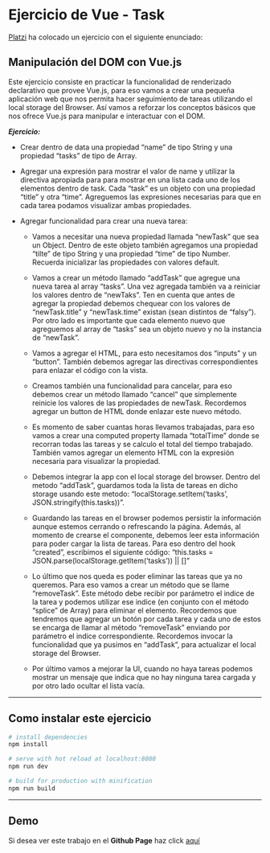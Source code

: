 # Ejercicio de Vue - Task

[Platzi](https://platzi.com) ha colocado un ejercicio con el siguiente enunciado:

## Manipulación del DOM con Vue.js

Este ejercicio consiste en practicar la funcionalidad de renderizado declarativo que provee Vue.js, para eso vamos a crear una pequeña aplicación web que nos permita hacer seguimiento de tareas utilizando el local storage del Browser. Así vamos a reforzar los conceptos básicos que nos ofrece Vue.js para manipular e interactuar con el DOM.

***Ejercicio:***

* Crear dentro de data una propiedad “name” de tipo String y una propiedad “tasks” de tipo de Array.

* Agregar una expresión para mostrar el valor de name y utilizar la directiva apropiada para para mostrar en una lista cada uno de los elementos dentro de task. Cada “task” es un objeto con una propiedad “title” y otra “time”. Agreguemos las expresiones necesarias para que en cada tarea podamos visualizar ambas propiedades.

* Agregar funcionalidad para crear una nueva tarea:
    * Vamos a necesitar una nueva propiedad llamada “newTask” que sea un Object. Dentro de este objeto también agregamos una propiedad “tilte” de tipo String y una propiedad “time” de tipo Number. Recuerda inicializar las propiedades con valores default.

   * Vamos a crear un método llamado “addTask” que agregue una nueva tarea al array “tasks”. Una vez agregada también va a reiniciar los valores dentro de “newTaks”. Ten en cuenta que antes de agregar la propiedad debemos chequear con los valores de “newTask.title” y “newTask.time” existan (sean distintos de “falsy”). Por otro lado es importante que cada elemento nuevo que agreguemos al array de “tasks” sea un objeto nuevo y no la instancia de “newTask”.

   * Vamos a agregar el HTML, para esto necesitamos dos “inputs” y un “button”. También debemos agregar las directivas correspondientes para enlazar el código con la vista.

   * Creamos también una funcionalidad para cancelar, para eso debemos crear un método llamado “cancel” que simplemente reinicie los valores de las propiedades de newTask. Recordemos agregar un button de HTML donde enlazar este nuevo método.

   * Es momento de saber cuantas horas llevamos trabajadas, para eso vamos a crear una computed property llamada “totalTime” donde se recorran todas las tareas y se calculo el total del tiempo trabajado. También vamos agregar un elemento HTML con la expresión necesaria para visualizar la propiedad.

   * Debemos integrar la app con el local storage del browser. Dentro del metodo “addTask”, guardamos toda la lista de tareas en dicho storage usando este metodo: “localStorage.setItem(‘tasks’, JSON.stringify(this.tasks))”.

   * Guardando las tareas en el browser podemos persistir la información aunque estemos cerrando o refrescando la página. Además, al momento de crearse el componente, debemos leer esta información para poder cargar la lista de tareas. Para eso dentro del hook “created”, escribimos el siguiente código: “this.tasks = JSON.parse(localStorage.getItem(‘tasks’)) || []”

   * Lo último que nos queda es poder eliminar las tareas que ya no queremos. Para eso vamos a crear un método que se llame “removeTask”. Este método debe recibir por parámetro el indice de la tarea y podemos utilizar ese indice (en conjunto con el método “splice” de Array) para eliminar el elemento. Recordemos que tendremos que agregar un botón por cada tarea y cada uno de estos se encarga de llamar al método “removeTask” enviando por parámetro el indice correspondiente. Recordemos invocar la funcionalidad que ya pusimos en “addTask”, para actualizar el local storage del Browser.

   * Por último vamos a mejorar la UI, cuando no haya tareas podemos mostrar un mensaje que indica que no hay ninguna tarea cargada y por otro lado ocultar el lista vacía.

---

## Como instalar este ejercicio

``` bash
# install dependencies
npm install

# serve with hot reload at localhost:8080
npm run dev

# build for production with minification
npm run build
```

---

## Demo

Si desea ver este trabajo en el **Github Page** haz click [aquí](https://vidaldev.github.io/vue-tasks/)
